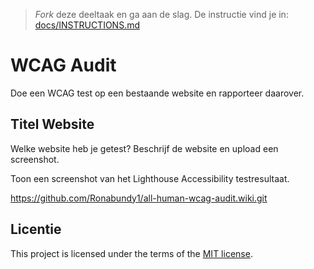 > _Fork_ deze deeltaak en ga aan de slag. De instructie vind je in: [docs/INSTRUCTIONS.md](https://github.com/fdnd-task/all-human-wcag-audit/blob/main/docs/INSTRUCTIONS.md)

# WCAG Audit 

Doe een WCAG test op een bestaande website en rapporteer daarover.

## Titel Website

Welke website heb je getest? Beschrijf de website en upload een screenshot. 

Toon een screenshot van het Lighthouse Accessibility testresultaat.

https://github.com/Ronabundy1/all-human-wcag-audit.wiki.git

## Licentie

This project is licensed under the terms of the [MIT license](./LICENSE).
